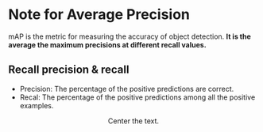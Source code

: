 # Note for Average Precision
mAP is the metric for measuring the accuracy of object detection. **It is the average the maximum precisions at different recall values.**
## Recall precision & recall

* Precision: The percentage of the positive predictions are correct.
* Recal: The percentage of the positive predictions among all the positive examples.
<center>Center the text.</center>
